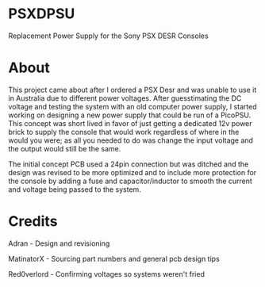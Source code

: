 # PSXDPSU
Replacement Power Supply for the Sony PSX DESR Consoles

# About
This project came about after I ordered a PSX Desr and was unable to use it in Australia due to different power voltages. After guesstimating the DC voltage and testing the system with an old computer power supply, I started working on designing a new power supply that could be run of a PicoPSU. This concept was short lived in favor of just getting a dedicated 12v power brick to supply the console that would work regardless of where in the would you were; as all you needed to do was change the input voltage and the output would still be the same. 

The initial concept PCB used a 24pin connection but was ditched and the design was revised to be more optimized and to include more protection for the console by adding a fuse and capacitor/inductor to smooth the current and voltage being passed to the system.

# Credits
Adran - Design and revisioning

MatinatorX - Sourcing part numbers and general pcb design tips

Red0verlord - Confirming voltages so systems weren't fried
